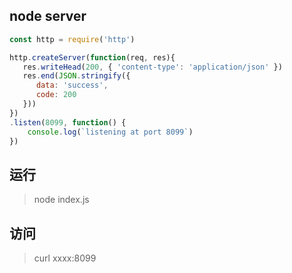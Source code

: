 
## node server
```js
const http = require('http')

http.createServer(function(req, res){
   res.writeHead(200, { 'content-type': 'application/json' })
   res.end(JSON.stringify({
      data: 'success',
      code: 200
   }))
})
.listen(8099, function() {
    console.log(`listening at port 8099`)
})
```

## 运行

> node index.js

## 访问

> curl xxxx:8099


